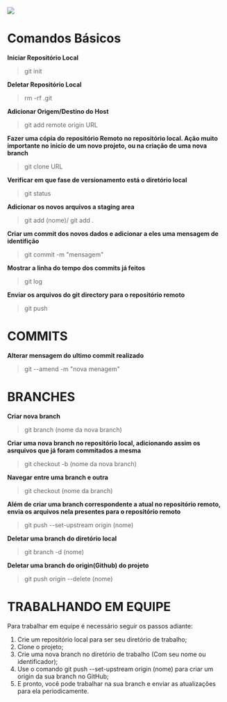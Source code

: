 
<img src=”https://cdn.icon-icons.com/icons2/2415/PNG/512/git_original_wordmark_logo_icon_146510.png”>
		
<h1>Comandos Básicos</h1>
	     	 
<b>Iniciar Repositório Local</b>

> git init

<b>Deletar Repositório Local</b>

> rm -rf .git
      	   	         
<b>Adicionar Origem/Destino do Host</b>

> git add remote origin URL 
	        
<b>Fazer uma cópia do repositório Remoto no repositório local.
Ação muito importante no inicio de um novo projeto, ou na criação
de uma nova branch</b>	  
		
> git clone URL
	
<b>Verificar em que fase de versionamento está o diretório local</b>

> git status 
	      
<b>Adicionar os novos arquivos a staging area</b> 	        
	
> git add (nome)/ git add .
	
<b>Criar um commit dos novos dados e adicionar a eles uma mensagem
de identifição</b>		
	
> git commit -m  "mensagem"
         	
<b>Mostrar a linha do tempo dos commits já feitos</b>
		
> git log 
	
<b>Enviar os arquivos do git directory para o repositório remoto</b>	
	
> git push 
	
<h1>COMMITS</h1>

<b>Alterar mensagem do ultimo commit realizado</b>

> git --amend -m "nova menagem"
		
		
		
<h1>BRANCHES</h1>

<b>Criar nova branch</b>

> git branch (nome da nova branch)

<b>Criar uma nova branch no repositório local, adicionando assim os asrquivos que já
foram commitados a mesma</b>

> git checkout -b (nome da nova branch)
	
<b>Navegar entre uma branch e outra</b>        	
	
> git checkout (nome da branch)
		
<b>Além de criar uma branch correspondente a atual no 
repositório remoto, envia os arquivos nela presentes para o repositório remoto</b>	

> git push --set-upstream origin (nome)
	
<b>Deletar uma branch do diretório local</b>		
	
> git branch -d (nome)
	
<b>Deletar uma branch do origin(Github) do projeto</b>	
	        
> git push origin --delete (nome)
	
		
<h1>TRABALHANDO EM EQUIPE</h1>
		
Para trabalhar em equipe é necessário seguir os passos adiante:

<ol>		
<li>Crie um repositório local para ser seu diretório de trabalho;</li>

<li>Clone o projeto;</li>		

<li>Crie uma nova branch no diretório de trabalho (Com seu nome ou identificador);</li>

<li>Use o comando git push --set-upstream origin (nome) para criar um origin da sua branch no GitHub;</li>
		
<li>E pronto, você pode trabalhar na sua branch e enviar as atualizações para ela periodicamente.</li>
	
</ol>	
	
